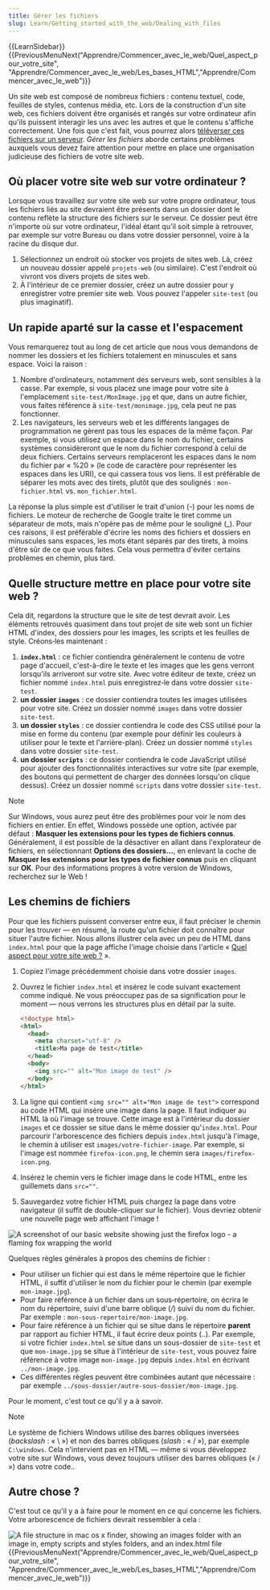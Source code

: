 ```yaml
---
title: Gérer les fichiers
slug: Learn/Getting_started_with_the_web/Dealing_with_files
---
```


{{LearnSidebar}}
{{PreviousMenuNext("Apprendre/Commencer_avec_le_web/Quel_aspect_pour_votre_site", "Apprendre/Commencer_avec_le_web/Les_bases_HTML","Apprendre/Commencer_avec_le_web")}}

Un site web est composé de nombreux fichiers : contenu textuel, code, feuilles de styles, contenus média, etc. Lors de la construction d'un site web, ces fichiers doivent être organisés et rangés sur votre ordinateur afin qu'ils puissent interagir les uns avec les autres et que le contenu s'affiche correctement. Une fois que c'est fait, vous pourrez alors [téléverser ces fichiers sur un serveur](/fr/docs/Learn/Getting_started_with_the_web/Publishing_your_website). _Gérer les fichiers_ aborde certains problèmes auxquels vous devez faire attention pour mettre en place une organisation judicieuse des fichiers de votre site web.

## Où placer votre site web sur votre ordinateur&nbsp;?

Lorsque vous travaillez sur votre site web sur votre propre ordinateur, tous les fichiers liés au site devraient être présents dans un dossier dont le contenu reflète la structure des fichiers sur le serveur. Ce dossier peut être n'importe où sur votre ordinateur, l'idéal étant qu'il soit simple à retrouver, par exemple sur votre Bureau ou dans votre dossier personnel, voire à la racine du disque dur.

1. Sélectionnez un endroit où stocker vos projets de sites web. Là, créez un nouveau dossier appelé `projets-web` (ou similaire). C'est l'endroit où vivront vos divers projets de sites web.
2. À l'intérieur de ce premier dossier, créez un autre dossier pour y enregistrer votre premier site web. Vous pouvez l'appeler `site-test` (ou plus imaginatif).

## Un rapide aparté sur la casse et l'espacement

Vous remarquerez tout au long de cet article que nous vous demandons de nommer les dossiers et les fichiers totalement en minuscules et sans espace. Voici la raison :

1. Nombre d'ordinateurs, notamment des serveurs web, sont sensibles à la casse. Par exemple, si vous placez une image pour votre site à l'emplacement `site-test/MonImage.jpg` et que, dans un autre fichier, vous faites référence à `site-test/monimage.jpg`, cela peut ne pas fonctionner.
2. Les navigateurs, les serveurs web et les différents langages de programmation ne gèrent pas tous les espaces de la même façon. Par exemple, si vous utilisez un espace dans le nom du fichier, certains systèmes considèreront que le nom du fichier correspond à celui de deux fichiers. Certains serveurs remplaceront les espaces dans le nom du fichier par « %20 » (le code de caractère pour représenter les espaces dans les URI), ce qui cassera tous vos liens. Il est préférable de séparer les mots avec des tirets, plutôt que des soulignés : `mon-fichier.html` vs. `mon_fichier.html`.

La réponse la plus simple est d'utiliser le trait d'union (-) pour les noms de fichiers. Le moteur de recherche de Google traite le tiret comme un séparateur de mots, mais n'opère pas de même pour le souligné (\_). Pour ces raisons, il est préférable d'écrire les noms des fichiers et dossiers en minuscules sans espaces, les mots étant séparés par des tirets, à moins d'être sûr de ce que vous faites. Cela vous permettra d'éviter certains problèmes en chemin, plus tard.

## Quelle structure mettre en place pour votre site web ?

Cela dit, regardons la structure que le site de test devrait avoir. Les éléments retrouvés quasiment dans tout projet de site web sont un fichier HTML d'index, des dossiers pour les images, les scripts et les feuilles de style. Créons‑les maintenant :

1. **`index.html`** : ce fichier contiendra généralement le contenu de votre page d'accueil, c'est-à-dire le texte et les images que les gens verront lorsqu'ils arriveront sur votre site. Avec votre éditeur de texte, créez un fichier nommé `index.html` puis enregistrez‑le dans votre dossier `site-test`.
2. **un dossier `images`**&nbsp;: ce dossier contiendra toutes les images utilisées pour votre site. Créez un dossier nommé `images` dans votre dossier `site-test`.
3. **un dossier `styles`**&nbsp;: ce dossier contiendra le code des CSS utilisé pour la mise en forme du contenu (par exemple pour définir les couleurs à utiliser pour le texte et l'arrière-plan). Créez un dossier nommé `styles` dans votre dossier `site-test`.
4. **un dossier `scripts`** : ce dossier contiendra le code JavaScript utilisé pour ajouter des fonctionnalités interactives sur votre site (par exemple, des boutons qui permettent de charger des données lorsqu'on clique dessus). Créez un dossier nommé `scripts` dans votre dossier `site-test`.

> [!NOTE]
> Sur Windows, vous aurez peut être des problèmes pour voir le nom des fichiers en entier. En effet, Windows possède une option, activée par défaut&nbsp;: **Masquer les extensions pour les types de fichiers connus**. Généralement, il est possible de la désactiver en allant dans l'explorateur de fichiers, en sélectionnant **Options des dossiers...**, en enlevant la coche de **Masquer les extensions pour les types de fichier connus** puis en cliquant sur **OK**. Pour des informations propres à votre version de Windows, recherchez sur le Web !

## Les chemins de fichiers

Pour que les fichiers puissent converser entre eux, il faut préciser le chemin pour les trouver — en résumé, la route qu'un fichier doit connaître pour situer l'autre fichier. Nous allons illustrer cela avec un peu de HTML dans `index.html` pour que la page affiche l'image choisie dans l'article « [Quel aspect pour votre site web&nbsp;?](/fr/docs/Learn/Getting_started_with_the_web/What_will_your_website_look_like)&nbsp;».

1. Copiez l'image précédemment choisie dans votre dossier `images`.
2. Ouvrez le fichier `index.html` et insérez le code suivant exactement comme indiqué. Ne vous préoccupez pas de sa signification pour le moment — nous verrons les structures plus en détail par la suite.

   ```html
   <!doctype html>
   <html>
     <head>
       <meta charset="utf-8" />
       <title>Ma page de test</title>
     </head>
     <body>
       <img src="" alt="Mon image de test" />
     </body>
   </html>
   ```

3. La ligne qui contient `<img src="" alt="Mon image de test">` correspond au code HTML qui insère une image dans la page. Il faut indiquer au HTML là où l'image se trouve. Cette image est à l'intérieur du dossier `images` et ce dossier se situe dans le même dossier qu'`index.html`. Pour parcourir l'arborescence des fichiers depuis `index.html` jusqu'à l'image, le chemin à utiliser est `images/votre‑fichier‑image`. Par exemple, si l'image est nommée `firefox‑icon.png`, le chemin sera `images/firefox-icon.png`.
4. Insérez le chemin vers le fichier image dans le code HTML, entre les guillemets dans `src=""`.
5. Sauvegardez votre fichier HTML puis chargez la page dans votre navigateur (il suffit de double-cliquer sur le fichier). Vous devriez obtenir une nouvelle page web affichant l'image !

![A screenshot of our basic website showing just the firefox logo - a flaming fox wrapping the world](website-screenshot.png)

Quelques règles générales à propos des chemins de fichier :

- Pour utiliser un fichier qui est dans le même répertoire que le fichier HTML, il suffit d'utiliser le nom du fichier pour le chemin (par exemple `mon-image.jpg`).
- Pour faire référence à un fichier dans un sous‑répertoire, on écrira le nom du répertoire, suivi d'une barre oblique (_/_) suivi du nom du fichier. Par exemple : `mon-sous-repertoire/mon-image.jpg`.
- Pour faire référence à un fichier qui se situe dans le répertoire **parent** par rapport au fichier HTML, il faut écrire deux points (..). Par exemple, si votre fichier `index.html` se situe dans un sous-dossier de `site-test` et que `mon-image.jpg` se situe à l'intérieur de `site-test`, vous pouvez faire référence à votre image `mon-image.jpg` depuis `index.html` en écrivant `../mon-image.jpg`.
- Ces différentes règles peuvent être combinées autant que nécessaire : par exemple `../sous-dossier/autre-sous-dossier/mon-image.jpg`.

Pour le moment, c'est tout ce qu'il y a à savoir.

> [!NOTE]
> Le système de fichiers Windows utilise des barres obliques inversées (_backslash_ : « \ ») et non des barres obliques (_slash_ : « / »), par exemple `C:\windows`. Cela n'intervient pas en HTML — même si vous développez votre site sur Windows, vous devez toujours utiliser des barres obliques (« / ») dans votre code..

## Autre chose ?

C'est tout ce qu'il y a à faire pour le moment en ce qui concerne les fichiers. Votre arborescence de fichiers devrait ressembler à cela :

![A file structure in mac os x finder, showing an images folder with an image in, empty scripts and styles folders, and an index.html file](file-structure.png){{PreviousMenuNext("Apprendre/Commencer_avec_le_web/Quel_aspect_pour_votre_site", "Apprendre/Commencer_avec_le_web/Les_bases_HTML","Apprendre/Commencer_avec_le_web")}}
